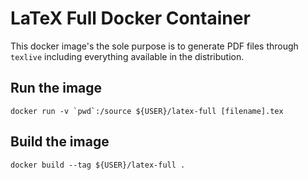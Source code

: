 LaTeX Full Docker Container
======================

This docker image's the sole purpose is to generate PDF files through `texlive` including everything available in the
distribution.

Run the image
-------------

```
docker run -v `pwd`:/source ${USER}/latex-full [filename].tex
```

Build the image
---------------
```
docker build --tag ${USER}/latex-full .
```

